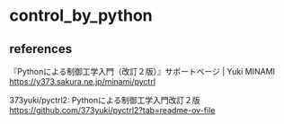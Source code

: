 # control_by_python



## references
『Pythonによる制御工学入門（改訂２版）』サポートページ | Yuki MINAMI
https://y373.sakura.ne.jp/minami/pyctrl

373yuki/pyctrl2: Pythonによる制御工学入門改訂２版
https://github.com/373yuki/pyctrl2?tab=readme-ov-file
